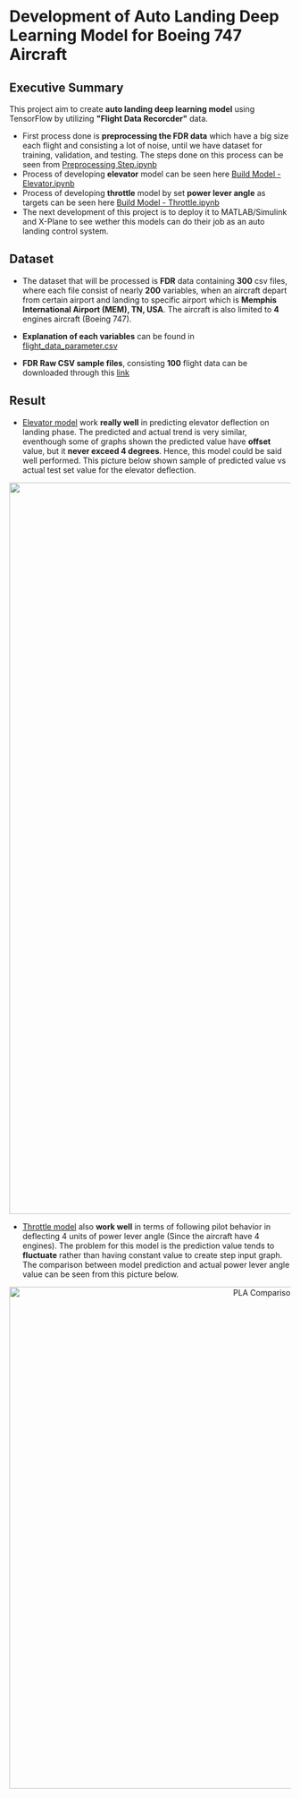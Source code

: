 # Development of Auto Landing Deep Learning Model for Boeing 747 Aircraft

## Executive Summary
This project aim to create **auto landing deep learning model** using TensorFlow by utilizing **"Flight Data Recorcder"** data. 
* First process done is **preprocessing the FDR data** which have a big size each flight and consisting a lot of noise, until we have dataset for training, validation, and testing. The steps done on this process can be seen from [Preprocessing Step.ipynb](https://github.com/adikelvianto/Auto_Landing_DL/blob/main/Preprocessing%20Step.ipynb) 
* Process of developing **elevator** model can be seen here [Build Model - Elevator.ipynb](https://github.com/adikelvianto/Auto_Landing_DL/blob/main/Build%20Model%20-%20Elevator.ipynb)
* Process of developing **throttle** model by set **power lever angle** as targets can be seen here [Build Model - Throttle.ipynb](https://github.com/adikelvianto/Auto_Landing_DL/blob/main/Build%20Model%20-%20Throttle.ipynb)
* The next development of this project is to deploy it to MATLAB/Simulink and X-Plane to see wether this models can do their job as an auto landing control system.

## Dataset
* The dataset that will be processed is **FDR** data containing **300** csv files, where each file consist of nearly **200** variables, when an aircraft depart from certain airport and landing to specific airport which is **Memphis International Airport (MEM), TN, USA**. The aircraft is also limited to **4** engines aircraft (Boeing 747). 

* **Explanation of each variables** can be found in [flight_data_parameter.csv](https://github.com/adikelvianto/Auto_Landing_DL/blob/main/flight_data_parameter.csv)

* **FDR Raw CSV sample files**, consisting **100** flight data can be downloaded through this [link](https://drive.google.com/uc?export=download&id=1qKVe8d0EvFNNv_uxn2vJUbdAbhuTkcG0)

## Result

* [Elevator model](https://github.com/adikelvianto/Auto_Landing_DL/blob/main/model/elevator_model.h5) work **really well** in predicting elevator deflection on landing phase. The predicted and actual trend is very similar, eventhough some of graphs shown the predicted value have **offset** value, but it **never exceed 4 degrees**. Hence, this model could be said well performed. This picture below shown sample of predicted value vs actual test set value for the elevator deflection. 

<p align="center">
<img width="1307" alt="Elevator Comparison" src="https://user-images.githubusercontent.com/92104520/196446972-d92fe034-d835-4562-9993-a1ab18730c35.png">
</p>

* [Throttle model](https://github.com/adikelvianto/Auto_Landing_DL/blob/main/model/throttle_model.h5) also **work well** in terms of following pilot behavior in deflecting 4 units of power lever angle (Since the aircraft have 4 engines). The problem for this model is the prediction value tends to **fluctuate** rather than having constant value to create step input graph. The comparison between model prediction and actual power lever angle value can be seen from this picture below. 

<p align="center">
<img width="897" alt="PLA Comparison" src="https://user-images.githubusercontent.com/92104520/196449142-dda478d9-03d1-4ad6-8ee5-dfe12e6aea59.png">
</p>
